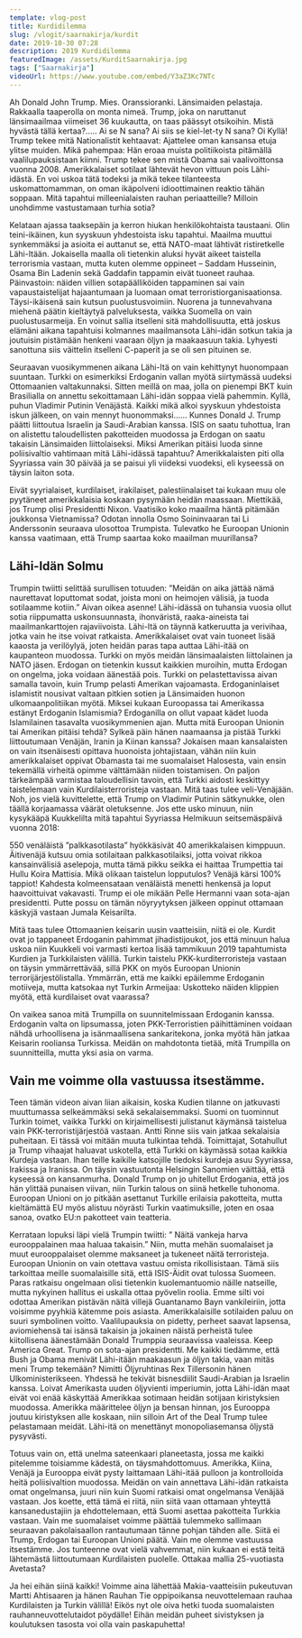 ```yaml
---
template: vlog-post
title: Kurdidilemma
slug: /vlogit/saarnakirja/kurdit
date: 2019-10-30 07:28
description: 2019 Kurdidilemma
featuredImage: /assets/KurditSaarnakirja.jpg
tags: ["Saarnakirja"]
videoUrl: https://www.youtube.com/embed/Y3aZ3Kc7NTc
---
```

Ah Donald John Trump. Mies. Oranssioranki. Länsimaiden pelastaja. Rakkaalla taaperolla on monta nimeä. Trump, joka on naruttanut länsimaailmaa viimeiset 36 kuukautta, on taas päässyt otsikoihin. Mistä hyvästä tällä kertaa?..... Ai se N sana? Ai siis se kiel-let-ty N sana? Oi Kyllä! Trump tekee mitä Nationalistit kehtaavat: Ajattelee oman kansansa etuja ylitse muiden. Mikä pahempaa: Hän eroaa muista politiikoista pitämällä vaalilupauksistaan kiinni. 
Trump tekee sen mistä Obama sai vaalivoittonsa vuonna 2008.  Amerikkalaiset sotilaat lähtevät hevon vittuun pois Lähi-idästä.  En voi uskoa tätä todeksi ja mikä tekee tilanteesta uskomattomamman, on oman ikäpolveni idioottimainen reaktio tähän soppaan. Mitä tapahtui milleenialaisten rauhan periaatteille? Milloin unohdimme vastustamaan turhia sotia? 

Kelataan ajassa taaksepäin ja kerron hiukan henkilökohtaista taustaani. Olin teini-ikäinen, kun syyskuun yhdestoista isku tapahtui. Maailma muuttui synkemmäksi ja asioita ei auttanut se, että NATO-maat lähtivät ristiretkelle Lähi-Itään. Jokaisella maalla oli tietenkin aluksi hyvät aikeet taistella terrorismia vastaan, mutta kuten olemme oppineet – Saddam Husseinin, Osama Bin Ladenin sekä Gaddafin tappamin eivät tuoneet rauhaa. Päinvastoin: näiden villien sotapäälliköiden tappaminen sai vain vapaustaistelijat hajaantumaan ja luomaan omat terroristiorganisaationsa. Täysi-ikäisenä sain kutsun puolustusvoimiin.  Nuorena ja tunnevahvana miehenä päätin kieltäytyä palveluksesta, vaikka Suomella on vain puolustusarmeija. En voinut sallia itselleni sitä mahdollisuutta, että joskus elämäni aikana tapahtuisi kolmannes maailmansota Lähi-idän sotkun takia ja joutuisin pistämään henkeni vaaraan öljyn ja maakaasuun takia. Lyhyesti sanottuna siis väittelin itselleni C-paperit ja se oli sen pituinen se. 

Seuraavan vuosikymmenen aikana Lähi-Itä on vain kehittynyt huonompaan suuntaan. Turkki on esimerkiksi Erdoganin vallan myötä siirtymässä uudeksi Ottomaanien valtakunnaksi. Sitten meillä on maa, jolla on pienempi BKT kuin Brasilialla on annettu sekoittamaan Lähi-idän soppaa vielä pahemmin. Kyllä, puhun Vladimir Putinin Venäjästä. Kaikki mikä alkoi syyskuun yhdestoista iskun jälkeen, on vain mennyt huonommaksi…… Kunnes Donald J. Trump päätti liittoutua Israelin ja Saudi-Arabian kanssa.  ISIS on saatu tuhottua, Iran on alistettu taloudellisten pakotteiden muodossa ja Erdogan on saatu takaisin Länsimaiden liittolaiseksi. Miksi Amerikan pitäisi luoda sinne poliisivaltio vahtimaan mitä Lähi-idässä tapahtuu? Amerikkalaisten piti olla Syyriassa vain 30 päivää ja se paisui yli viideksi vuodeksi, eli kyseessä on täysin laiton sota.

Eivät syyrialaiset, kurdilaiset, irakilaiset, palestiinalaiset tai kukaan muu ole pyytäneet amerikkalaisia koskaan pysymään heidän maassaan. Miettikää, jos Trump olisi Presidentti Nixon. Vaatisiko koko maailma häntä pitämään joukkonsa Vietnamissa?  Odotan innolla Osmo Soininvaaran tai Li Anderssonin seuraava ulosottoa Trumpista. Tulevatko he  Euroopan Unionin kanssa vaatimaan, että Trump saartaa koko maailman muurillansa?

## Lähi-Idän Solmu

Trumpin twiitti selittää surullisen totuuden: ”Meidän on aika jättää nämä naurettavat loputtomat sodat, joista moni on heimojen välisiä, ja tuoda sotilaamme kotiin.” Aivan oikea asenne! Lähi-idässä on tuhansia vuosia ollut sotia riippumatta uskonsuunnasta, ihonväristä, raaka-aineista tai maailmankarttojen rajaviivoista.  Lähi-Itä on täynnä katkeruutta ja verivihaa, jotka vain he itse voivat ratkaista. Amerikkalaiset ovat vain tuoneet lisää kaaosta ja verilöylyä, joten heidän paras tapa auttaa Lähi-itää on kaupanteon muodossa. Turkki on myös meidän länsimaalaisten liittolainen ja NATO jäsen. Erdogan on tietenkin kussut kaikkien muroihin, mutta Erdogan on ongelma, joka voidaan äänestää pois. Turkki on pelastettavissa aivan samalla tavoin, kuin Trump pelasti Amerikan vajoamasta.
Erdoganinlaiset islamistit nousivat valtaan pitkien sotien ja Länsimaiden huonon ulkomaanpolitiikan myötä. Miksei kukaan Euroopassa tai Amerikassa estänyt Erdoganin Islamismia? Erdoganilla on ollut vapaat kädet luoda Islamilainen tasavalta vuosikymmenien ajan. Mutta mitä Euroopan Unionin tai Amerikan pitäisi tehdä? Sylkeä päin hänen naamaansa ja pistää Turkki liittoutumaan Venäjän, Iranin ja Kiinan kanssa? Jokaisen maan kansalaisten on vain itsenäisesti opittava huonoista johtajistaan, vähän niin kuin amerikkalaiset oppivat Obamasta tai me suomalaiset Halosesta, vain ensin tekemällä virheitä opimme välttämään niiden toistamisen. On paljon tärkeämpää varmistaa taloudellisin tavoin, että Turkki aidosti keskittyy taistelemaan vain Kurdilaisterroristeja vastaan.
Mitä taas tulee veli-Venäjään. Noh, jos vielä kuvittelette, että Trump on Vladimir Putinin sätkynukke, olen täällä korjaamassa väärät oletuksenne. Jos ette usko minuun, niin kysykääpä Kuukkelilta mitä tapahtui Syyriassa Helmikuun seitsemäspäivä vuonna 2018: 

550 venäläistä ”palkkasotilasta” hyökkäsivät 40 amerikkalaisen kimppuun. Äitivenäjä kutsuu omia sotilaitaan palkkasotilaiksi, jotta voivat rikkoa kansainvälisiä aselepoja, mutta tämä pikku seikka ei haittaa Trumpettia tai Hullu Koira Mattisia. Mikä olikaan taistelun lopputulos? Venäjä kärsi 100% tappiot! Kahdesta kolmeensataan venäläistä menetti henkensä ja loput haavoittuivat vakavasti. Trump ei ole mikään Pelle Hermanni vaan sota-ajan presidentti. Putte possu on tämän nöyryytyksen jälkeen oppinut ottamaan käskyjä vastaan Jumala Keisarilta.

Mitä taas tulee Ottomaanien keisarin uusin vaatteisiin, niitä ei ole. Kurdit ovat jo tappaneet Erdoganin pahimmat jihadistijoukot, jos että minuun halua uskoa niin Kuukkeli voi varmasti kertoa lisää tammikuun 2019 tapahtumista Kurdien ja Turkkilaisten välillä. Turkin taistelu PKK-kurditerroristeja vastaan on täysin ymmärrettävää, sillä PKK on myös Euroopan Unionin terrorijärjestölistalla. Ymmärrän, että me kaikki epäilemme Erdoganin motiiveja, mutta katsokaa nyt Turkin Armeijaa: Uskotteko näiden klippien myötä, että kurdilaiset ovat vaarassa? 

On vaikea sanoa mitä Trumpilla on suunnitelmissaan Erdoganin kanssa. Erdoganin valta on lipsumassa, joten PKK-Terroristien päihittäminen voidaan nähdä urhoollisena ja isänmaallisena sankaritekona, jonka myötä hän jatkaa Keisarin rooliansa Turkissa. Meidän on mahdotonta tietää, mitä Trumpilla on suunnitteilla, mutta yksi asia on varma.

## Vain me voimme olla vastuussa itsestämme.

Teen tämän videon aivan liian aikaisin, koska Kudien tilanne on jatkuvasti muuttumassa selkeämmäksi sekä sekalaisemmaksi. Suomi on tuominnut Turkin toimet, vaikka Turkki on kirjaimellisesti julistanut käymänsä taistelua vain PKK-terroristijärjestöä vastaan. Antti Rinne siis vain jatkaa sekalaisia puheitaan. Ei tässä voi mitään muuta tulkintaa tehdä. Toimittajat, Sotahullut ja Trump vihaajat haluavat uskotella, että Turkki on käymässä sotaa kaikkia Kurdeja vastaan. Ihan teille kaikille katsojille tiedoksi kurdeja asuu Syyriassa, Irakissa ja Iranissa. On täysin vastuutonta Helsingin Sanomien väittää, että kyseessä on kansanmurha.
Donald Trump on jo uhitellut Erdogania, että jos hän ylittää punaisen viivan, niin Turkin talous on siinä hetkelle tuhonoma. Euroopan Unioni on jo pitkään asettanut Turkille erilaisia pakotteita, mutta kieltämättä EU myös alistuu nöyrästi Turkin vaatimuksille, joten en osaa sanoa, ovatko EU:n pakotteet vain teatteria.

Kerrataan lopuksi läpi vielä Trumpin twiitti: ” Näitä vankeja harva eurooppalainen maa haluaa takaisin.” Niin, mutta mehän suomalaiset ja muut eurooppalaiset olemme maksaneet ja tukeneet näitä terroristeja. Euroopan Unionin on vain otettava vastuu omista rikollisistaan. Tämä siis tarkoittaa meille suomalaisille sitä, että ISIS-Äidit ovat tulossa Suomeen. Paras ratkaisu ongelmaan olisi tietenkin kuolemantuomio näille natseille, mutta nykyinen hallitus ei uskalla ottaa pyövelin roolia. Emme silti voi odottaa Amerikan pistävän näitä villejä Guantanamo Bayn vankileiriin, jotta voisimme pyyhkiä kätemme pois asiasta.
Amerikkalaisille sotilaiden paluu on suuri symbolinen voitto. Vaalilupauksia on pidetty, perheet saavat lapsensa, aviomiehensä tai isänsä takaisin ja jokainen näistä perheistä tulee kiitollisena äänestämään Donald Trumppia seuraavissa vaaleissa. Keep America Great. Trump on sota-ajan presidentti. Me kaikki tiedämme, että Bush ja Obama menivät Lähi-itään maakaasun ja öljyn takia, vaan mitäs meni Trump tekemään? Nimitti Öljyruhtinas Rex Tillersonin hänen Ulkoministerikseen. Yhdessä he tekivät bisnesdiilit Saudi-Arabian ja Israelin kanssa. Loivat Amerikasta uuden öljyvienti imperiumin, jotta Lähi-idän maat eivät voi enää käskyttää Amerikkaa sotimaan heidän sotijaan kiristyksien muodossa. Amerikka määrittelee öljyn ja bensan hinnan, jos Eurooppa joutuu kiristyksen alle koskaan, niin silloin Art of the Deal Trump tulee pelastamaan meidät. Lähi-itä on menettänyt monopoliasemansa öljystä pysyvästi.

Totuus vain on, että unelma sateenkaari planeetasta, jossa me kaikki pitelemme toisiamme kädestä, on täysmahdottomuus. Amerikka, Kiina, Venäjä ja Eurooppa eivät pysty laittamaan Lähi-itää pulloon ja kontrolloida heitä poliisivaltion muodossa. Meidän on vain annettava Lähi-idän ratkaista omat ongelmansa, juuri niin kuin Suomi ratkaisi omat ongelmansa Venäjää vastaan.  Jos koette, että tämä ei riitä, niin siitä vaan ottamaan yhteyttä kansanedustajiin ja ehdottelemaan, että Suomi asettaa pakotteita Turkkia vastaan. Vain me suomalaiset voimme päättää tulemmeko sallimaan seuraavan pakolaisaallon rantautumaan tänne pohjan tähden alle. Siitä ei Trump, Erdogan tai Euroopan Unioni päätä. Vain me olemme vastuussa itsestämme. Jos tunteenne ovat vielä vahvemmat, niin kukaan ei estä teitä lähtemästä liittoutumaan Kurdilaisten puolelle. Ottakaa mallia 25-vuotiasta Avetasta?

Ja hei eihän siinä kaikki! Voimme aina lähettää Makia-vaatteisiin pukeutuvan Martti Ahtisaaren ja hänen Rauhan Tie oppipoikansa neuvottelemaan rauhaa Kurdilaisten ja Turkin välillä! Eikös nyt ole oiva hetki tuoda suomalaisten rauhanneuvottelutaidot pöydälle! Eihän meidän puheet sivistyksen ja koulutuksen tasosta voi olla vain paskapuhetta!
